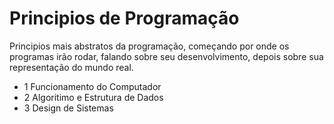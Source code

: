# Principios de Programação

Principios mais abstratos da programação, começando por onde os programas irão rodar, falando sobre seu desenvolvimento, depois sobre sua representação do mundo real.

- 1 Funcionamento do Computador
- 2 Algoritimo e Estrutura de Dados
- 3 Design de Sistemas
